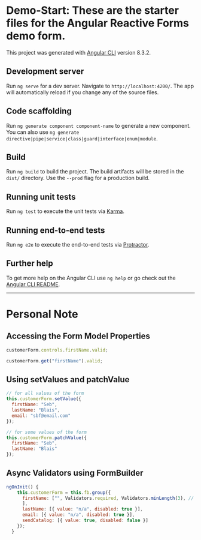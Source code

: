 # Demo-Start: These are the starter files for the Angular Reactive Forms demo form.

This project was generated with [Angular CLI](https://github.com/angular/angular-cli) version 8.3.2.

## Development server

Run `ng serve` for a dev server. Navigate to `http://localhost:4200/`. The app will automatically reload if you change any of the source files.

## Code scaffolding

Run `ng generate component component-name` to generate a new component. You can also use `ng generate directive|pipe|service|class|guard|interface|enum|module`.

## Build

Run `ng build` to build the project. The build artifacts will be stored in the `dist/` directory. Use the `--prod` flag for a production build.

## Running unit tests

Run `ng test` to execute the unit tests via [Karma](https://karma-runner.github.io).

## Running end-to-end tests

Run `ng e2e` to execute the end-to-end tests via [Protractor](http://www.protractortest.org/).

## Further help

To get more help on the Angular CLI use `ng help` or go check out the [Angular CLI README](https://github.com/angular/angular-cli/blob/master/README.md).

---

# Personal Note

## Accessing the Form Model Properties

```js
customerForm.controls.firstName.valid;

customerForm.get("firstName").valid;
```

## Using **setValues** and **patchValue**

```js
// for all values of the form
this.customerForm.setValue({
  firstName: "Seb",
  lastName: "Blais",
  email: "sbf@email.com"
});

// for some values of the form
this.customerForm.patchValue({
  firstName: "Seb",
  lastName: "Blais"
});
```

## Async Validators using FormBuilder

```js
ngOnInit() {
    this.customerForm = this.fb.group({
      firstName: ["", Validators.required, Validators.minLength(3), // Async Validators can by use for server side validation
      ],
      lastName: [{ value: "n/a", disabled: true }],
      email: [{ value: "n/a", disabled: true }],
      sendCatalog: [{ value: true, disabled: false }]
    });
  }
```
